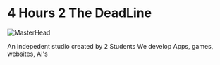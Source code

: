 # 4 Hours 2 The DeadLine
![MasterHead](https://imgur.com/9J2JAIS)

An indepedent studio created by 2 Students
We develop Apps, games, websites, Ai's
